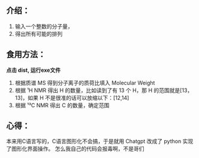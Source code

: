 ## 介绍：



1. 输入一个整数的分子量，
2. 得出所有可能的排列

## 食用方法：

**点击 dist, 运行exe文件** 

1. 根据质谱 MS 得到分子离子的质荷比填入 Molecular Weight
2. 根据 ¹H NMR 得出 H 的数量，比如读到了有 13 个 H，那 H 的范围就是[13，13]，如果 H 不是很准的话可以放缩以下：[12,14]
3. 根据 ¹³C NMR 得出 C 的数量，确定范围

## 心得：



本来用C语言写的，C语言图形化不会搞，于是就用 Chatgpt 改成了 python 实现了图形化界面操作。
怎么我自己的代码会报毒啊，不是哥们

